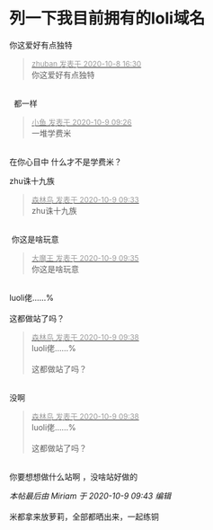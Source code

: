 # 列一下我目前拥有的loli域名


你这爱好有点独特

<div class="quote"><blockquote><font size="2"><a href="https://www.hostloc.com/forum.php?mod=redirect&amp;goto=findpost&amp;pid=9272336&amp;ptid=751981" target="_blank"><font color="#999999">zhuban 发表于 2020-10-8 16:30</font></a></font><br />
你这爱好有点独特</blockquote></div><br />
<img src="static/image/smiley/yct/022.gif" smilieid="42" border="0" alt="" />&nbsp;&nbsp;都一样

<div class="quote"><blockquote><font size="2"><a href="https://www.hostloc.com/forum.php?mod=redirect&amp;goto=findpost&amp;pid=9274713&amp;ptid=751981" target="_blank"><font color="#999999">小鱼 发表于 2020-10-9 09:26</font></a></font><br />
一堆学费米</blockquote></div><br />
在你心目中 什么才不是学费米？

zhu诛十九族

<div class="quote"><blockquote><font size="2"><a href="https://www.hostloc.com/forum.php?mod=redirect&amp;goto=findpost&amp;pid=9274751&amp;ptid=751981" target="_blank"><font color="#999999">森林鸟 发表于 2020-10-9 09:33</font></a></font><br />
zhu诛十九族</blockquote></div><br />
<img src="static/image/smiley/yct/009.gif" smilieid="44" border="0" alt="" /> 你这是啥玩意

<div class="quote"><blockquote><font size="2"><a href="https://www.hostloc.com/forum.php?mod=redirect&amp;goto=findpost&amp;pid=9274756&amp;ptid=751981" target="_blank"><font color="#999999">大魔王 发表于 2020-10-9 09:35</font></a></font><br />
你这是啥玩意</blockquote></div><br />
luoli佬……%<br />
<br />
这都做站了吗？

<div class="quote"><blockquote><font size="2"><a href="https://www.hostloc.com/forum.php?mod=redirect&amp;goto=findpost&amp;pid=9274770&amp;ptid=751981" target="_blank"><font color="#999999">森林鸟 发表于 2020-10-9 09:38</font></a></font><br />
luoli佬……%<br />
<br />
这都做站了吗？</blockquote></div><br />
没啊 

<div class="quote"><blockquote><font size="2"><a href="https://www.hostloc.com/forum.php?mod=redirect&amp;goto=findpost&amp;pid=9274770&amp;ptid=751981" target="_blank"><font color="#999999">森林鸟 发表于 2020-10-9 09:38</font></a></font><br />
luoli佬……%<br />
<br />
这都做站了吗？</blockquote></div><br />
你要想想做什么站啊 ，没啥站好做的 

<i class="pstatus"> 本帖最后由 Miriam 于 2020-10-9 09:43 编辑 </i><br />
<br />
米都拿来放萝莉，全部都晒出来，一起练铜
